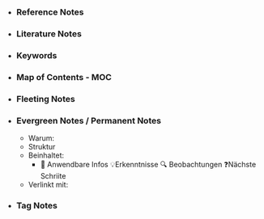- ### Reference Notes
- ### Literature Notes
- ### Keywords
- ### Map of Contents - MOC
- ### Fleeting Notes
- ### Evergreen Notes / Permanent Notes
	- Warum:
	- Struktur
	- Beinhaltet:
		- 🔨 Anwendbare Infos 💡Erkenntnisse 🔍 Beobachtungen ❓Nächste Schriite
	- Verlinkt mit:
- ### Tag Notes
